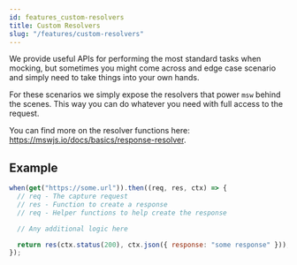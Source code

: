 ```yaml
---
id: features_custom-resolvers
title: Custom Resolvers
slug: "/features/custom-resolvers"
---
```


We provide useful APIs for performing the most standard tasks when mocking, but sometimes you might come across and edge case scenario and simply need to take things into your own hands.

For these scenarios we simply expose the resolvers that power `msw` behind the scenes. This way you can do whatever you need with full access to the request.

You can find more on the resolver functions here: https://mswjs.io/docs/basics/response-resolver.

## Example

```js
when(get("https://some.url")).then((req, res, ctx) => {
  // req - The capture request 
  // res - Function to create a response 
  // req - Helper functions to help create the response 

  // Any additional logic here

  return res(ctx.status(200), ctx.json({ response: "some response" }));
});
```
